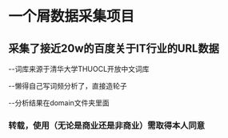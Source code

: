 # 一个屑数据采集项目

## 采集了接近20w的百度关于IT行业的URL数据

--词库来源于清华大学THUOCL开放中文词库

--懒得自己写词频分析了，直接造轮子

--分析结果在domain文件夹里面

### 转载，使用（无论是商业还是非商业）需取得本人同意
